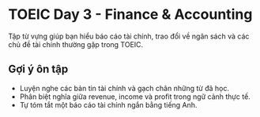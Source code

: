 # TOEIC Day 3 - Finance & Accounting

Tập từ vựng giúp bạn hiểu báo cáo tài chính, trao đổi về ngân sách và các chủ đề tài chính thường gặp trong TOEIC.

## Gợi ý ôn tập
- Luyện nghe các bản tin tài chính và gạch chân những từ đã học.
- Phân biệt nghĩa giữa revenue, income và profit trong ngữ cảnh thực tế.
- Tự tóm tắt một báo cáo tài chính ngắn bằng tiếng Anh.
